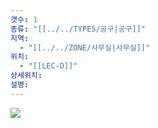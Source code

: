 ```yaml
---
갯수: 1
종류: "[[../../TYPES/공구|공구]]"
지역:
  - "[[../../ZONE/사무실|사무실]]"
위치:
  - "[[LEC-D]]"
상세위치: 
설명:
---
```

![](http://192.168.50.22/devices/250507_IMG_0022.jpg)
